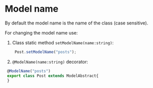 # Model name

By default the model name is the name of the class \(case sensitive\).

For changing the model name use:

1. Class static method `setModelName(name:string)`:

   ```typescript
    Post.setModelName("posts");
   ```

2.  `@ModelName(name:string)` decorator:

   ```typescript
    @ModelName("posts")
    export class Post extends ModelAbstract{
    }
   ```

